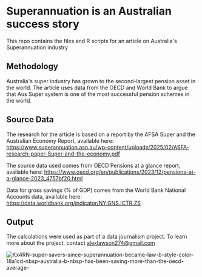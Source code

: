 # Superannuation is an Australian  success story 
This repo contains the files and R scripts for an article on Australia's Superannuation industry

##  Methodology
Australia's super industry has grown to the second-largest pension asset in the world. The article uses data from the OECD and World Bank to argue that Aus Super system is one of the most successful pension schemes in the world.

##  Source Data 
The research for the article is based on a report by the AFSA Super and the Australian Economy Report, available here: https://www.superannuation.asn.au/wp-content/uploads/2025/02/ASFA-research-paper-Super-and-the-economy.pdf

The source data used comes from OECD Pensions at a glance report, available here: https://www.oecd.org/en/publications/2023/12/pensions-at-a-glance-2023_4757bf20.html

Data for gross savings (% of GDP) comes from the  World Bank National Accounts data, available here: https://data.worldbank.org/indicator/NY.GNS.ICTR.ZS

##  Output
The calculations were used as part of a data journalism project. To learn more about the project, contact alexlawson274@gmail.com

![Kx4RN-super-savers-since-superannuation-became-law-b-style-color-18a1cd-nbsp-australia-b-nbsp-has-been-saving-more-than-the-oecd-average-](https://github.com/user-attachments/assets/910ec68b-6635-4e20-aafc-0b1f0e094202)

